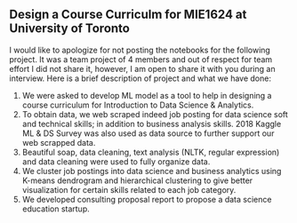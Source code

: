 ## Design a Course Curriculm for MIE1624 at University of Toronto
I would like to apologize for not posting the notebooks for the following project. It was a team project of 4 members and out of respect for team effort I did not share it, however, I am open to share it with you during an interview. Here is a brief description of project and what we have done: 

1. We were asked to develop ML model as a tool to help in designing a course curriculum for Introduction to Data Science & Analytics. 
2. To obtain data, we web scraped indeed job posting for data science soft and technical skills; in addition to business analysis skills. 2018 Kaggle ML & DS Survey was also used as data source to further support our web scrapped data. 
3. Beautiful soap, data cleaning, text analysis (NLTK, regular expression) and data cleaning were used to fully organize data. 
4. We cluster job postings into data science and business analytics using K-means dendrogram and hierarchical clustering to give better visualization for certain skills related to each job category. 
5. We developed consulting proposal report to propose a data science education startup.